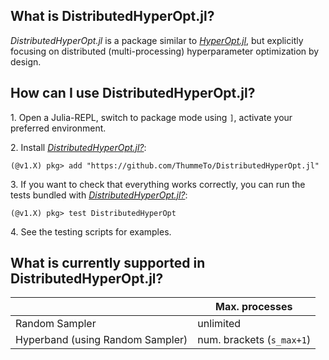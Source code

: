 ## What is DistributedHyperOpt.jl?
*DistributedHyperOpt.jl* is a package similar to [*HyperOpt.jl*](https://github.com/baggepinnen/Hyperopt.jl), but explicitly focusing on distributed (multi-processing) hyperparameter optimization by design.

## How can I use DistributedHyperOpt.jl?
1\. Open a Julia-REPL, switch to package mode using `]`, activate your preferred environment.

2\. Install [*DistributedHyperOpt.jl?*](https://github.com/ThummeTo/DistributedHyperOpt.jl?):
```julia-repl
(@v1.X) pkg> add "https://github.com/ThummeTo/DistributedHyperOpt.jl"
```

3\. If you want to check that everything works correctly, you can run the tests bundled with [*DistributedHyperOpt.jl?*](https://github.com/ThummeTo/DistributedHyperOpt.jl?):
```julia-repl
(@v1.X) pkg> test DistributedHyperOpt
```

4\. See the testing scripts for examples.

## What is currently supported in DistributedHyperOpt.jl?

|                                   | Max. processes |
|-----------------------------------|----------------|
| Random Sampler                    | unlimited      |
| Hyperband (using Random Sampler)  | num. brackets (`s_max+1`)  |

